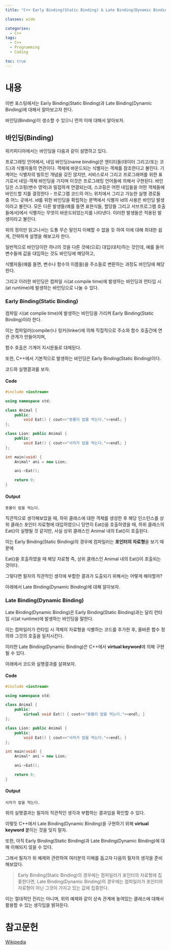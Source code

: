 ```yaml
---
title: "C++ Early Binding(Static Binding) & Late Binding(Dynamic Binding)"

classes: wide

categories:
  - C++
tags:
  - C++
  - Programming
  - Coding

toc: true
---
```


# 내용

이번 포스팅에서는 Early Binding(Static Binding)과 Late Binding(Dynamic Binding)에 대해서 알아보고자 한다.

바인딩(Binding)이 생소할 수 있으니 먼저 이에 대해서 알아보자.

## 바인딩(Binding)

위키피디아에서는 바인딩을 다음과 같이 설명하고 있다.

프로그래밍 언어에서, 네임 바인딩(name binding)은 엔티티들(데이터 그리고/또는 코드)과 식별자들의 연관이다. 객체에 바운드되는 식별자는 객체를 참조한다고 불린다.  기계어는 식별자의 빌트인 개념을 갖진 않지만, 서비스로서 그리고 프로그래머를 위한 표기로서 네임-객체 바인딩을 가지며 이것은 프로그래밍 언어들에 의해서 구현된다. 바인딩은 스코핑(변수 영억)과 밀접하게 연결되는데, 스코핑은 어떤 네임들을 어떤 객체들에 바인드할 지를 결정한다 - 프로그램 코드의 어느 위치에서 그리고 가능한 실행 경로들 중 어느 곳에서. id를 위한 바인딩을 확립하는 문맥에서 식별자 id의 사용은 바인딩 발생이라고 불린다. 모든 다른 발생들(예를 들면 표현식들, 할당들 그리고 서브프로그램 호출들에서)에서 식별자는 무엇이 바운드되었는지를 나타낸다. 이러한 발생들은 적용된 발생이라고 불린다.

위의 정의만 읽고나서는 도통 무슨 말인지 이해할 수 없을 듯 하여 이에 대해 최대한 쉽게, 간략하게 설명을 해보고자 한다.

일반적으로 바인딩이란 하나의 것을 다른 것에(으로) 대입(대치)하는 것인데, 예를 들어 변수들에 값을 대입하는 것도 바인딩에 해당하고,

식별자들(예를 들면, 변수나 함수의 이름들)을 주소들로 변환하는 과정도 바인딩에 해당한다.

그리고 이러한 바인딩은 컴파일 시(at compile time)에 발생하는 바인딩과 런타임 시(at runtime)에 발생하는 바인딩으로 나눌 수 있다.

### Early Binding(Static Binding)

컴파일 시(at compile time)에 발생하는 바인딩을 가리켜 Early Binding(Static Binding)이라 한다.

이는 컴파일러(compiler)나 링커(linker)에 의해 직접적으로 주소와 함수 호출간에 연관 관계가 만들어지며,

함수 호출은 기계어 지시문들로 대체된다.

또한, C++에서 기본적으로 발생하는 바인딩은 Early Binding(Static Binding)이다.

코드와 실행결과를 보자.

#### Code

```cpp
#include <iostream>

using namespace std;

class Animal {
    public:
        void Eat() { cout<<"동물이 밥을 먹는다."<<endl; }
};

class Lion: public Animal {
    public:
        void Eat() { cout<<"사자가 밥을 먹는다."<<endl; }
};

int main(void) {
    Animal* ani = new Lion;

    ani->Eat();

    return 0;
}
```

#### Output

```shell
동물이 밥을 먹는다.
```

직관적으로 생각해보았을 때, 하위 클래스에 대한 객체를 생성한 후 해당 인스턴스를 상위 클래스 포인터 자료형에 대입하였으니 당연히 Eat()을 호출하였을 때, 하위 클래스의 Eat()이 실행될 것 같지만, 사실 상위 클래스인 Animal 내의 Eat()이 호출된다.

이는 Early Binding(Static Binding)의 경우에 컴파일러는 **포인터의 자료형**을 보기 때문에

Eat()을 호출하였을 때 해당 자료형 즉, 상위 클래스인 Animal 내의 Eat()이 호출되는 것이다.

그렇다면 필자의 직관적인 생각에 부합한 결과가 도출되기 위해서는 어떻게 해야할까?

아래에서 Late Binding(Dynamic Binding)에 대해 알아보자.

### Late Binding(Dynamic Binding)

Late Binding(Dynamic Binding)은 Early Binding(Static Binding)과는 달리 런타임 시(at runtime)에 발생하는 바인딩을 말한다.

이는 컴파일러가 런타임 시 객체의 자료형을 식별하는 코드를 추가한 후, 올바른 함수 정의와 그것의 호출을 일치시킨다.

이러한 Late Binding(Dynamic Binding)은 C++에서 **virtual keyword**에 의해 구현될 수 있다.

아래에서 코드와 실행결과를 살펴보자.

#### Code

```cpp
#include <iostream>

using namespace std;

class Animal {
    public:
        virtual void Eat() { cout<<"동물이 밥을 먹는다."<<endl; }
};

class Lion: public Animal {
    public:
        void Eat() { cout<<"사자가 밥을 먹는다."<<endl; }
};

int main(void) {
    Animal* ani = new Lion;

    ani->Eat();

    return 0;
}
```

#### Output

```shell
사자가 밥을 먹는다.
```

위의 실행결과는 필자의 직관적인 생각과 부합하는 결과임을 확인할 수 있다.

이렇듯 C++에서 Late Binding(Dynamic Binding)을 구현하기 위해 **virtual keyword** 붙이는 것을 잊지 말자.

또한, 아직 Early Binding(Static Binding)과 Late Binding(Dynamic Binding)에 대해 이해되지 않을 수 있다.

그래서 필자가 위 예제와 관련하여 여러분의 이해를 돕고자 다음의 필자의 생각을 준비해보았다.

> Early Binding(Static Binding)의 경우에는 컴파일러가 포인터의 자료형에 집중한다면, Late Binding(Dynamic Binding)의 경우에는 컴파일러가 포인터의 자료형이 아닌 그것이 가지고 있는 값에 집중한다.

이는 절대적인 진리는 아니며, 위의 예제와 같이 상속 관계에 놓여있는 클래스에 대해서 활용할 수 있는 생각임을 밝혀둔다.

# 참고문헌

[Wikipedia](https://ko.wikipedia.org/wiki/%EB%84%A4%EC%9E%84_%EB%B0%94%EC%9D%B8%EB%94%A9)

